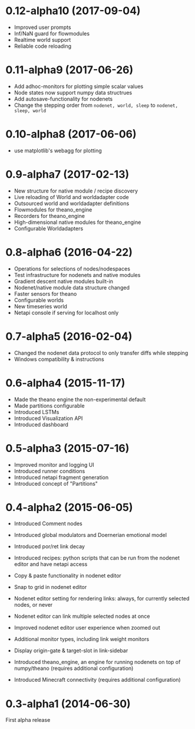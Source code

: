 
0.12-alpha10 (2017-09-04)
==========
 * Improved user prompts
 * Inf/NaN guard for flowmodules
 * Realtime world support
 * Reliable code reloading


0.11-alpha9 (2017-06-26)
==========
 * Add adhoc-monitors for plotting simple scalar values
 * Node states now support numpy data structrues
 * Add autosave-functionality for nodenets
 * Change the stepping order from `nodenet, world, sleep` to `nodenet, sleep, world`


0.10-alpha8 (2017-06-06)
==========
 * use matplotlib's webagg for plotting


0.9-alpha7 (2017-02-13)
==========
 * New structure for native module / recipe discovery
 * Live reloading of World and worldadapter code
 * Outsourced world and worldadapter definitions
 * Flowmodules for theano_engine
 * Recorders for theano_engine
 * High-dimensional native modules for theano_engine
 * Configurable Worldadapters


0.8-alpha6 (2016-04-22)
==========

 * Operations for selections of nodes/nodespaces
 * Test infrastructure for nodenets and native modules
 * Gradient descent native modules built-in
 * Nodenet/native module data structure changed
 * Faster sensors for theano
 * Configurable worlds
 * New timeseries world
 * Netapi console if serving for localhost only


0.7-alpha5 (2016-02-04)
==========

 * Changed the nodenet data protocol to only transfer diffs while stepping
 * Windows compatibility & instructions


0.6-alpha4 (2015-11-17)
==========

 * Made the theano engine the non-experimental default
 * Made partitions configurable
 * Introduced LSTMs
 * Introduced Visualization API
 * Introduced dashboard


0.5-alpha3 (2015-07-16)
==========

 * Improved monitor and logging UI
 * Introduced runner conditions
 * Introduced netapi fragment generation
 * Introduced concept of "Partitions"


0.4-alpha2 (2015-06-05)
==========

 * Introduced Comment nodes
 * Introduced global modulators and Doernerian emotional model
 * Introduced por/ret link decay
 * Introduced recipes: python scripts that can be run from the nodenet editor  and have netapi access
 * Copy & paste functionality in nodenet editor
 * Snap to grid in nodenet editor
 * Nodenet editor setting for rendering links: always, for currently selected nodes, or never
 * Nodenet editor can link multiple selected nodes at once
 * Improved nodenet editor user experience when zoomed out
 * Additional monitor types, including link weight monitors
 * Display origin-gate & target-slot in link-sidebar

 * Introduced theano_engine, an engine for running nodenets on top of numpy/theano (requires additional configuration)
 * Introduced Minecraft connectivity (requires additional configuration)


0.3-alpha1 (2014-06-30)
==========

First alpha release
